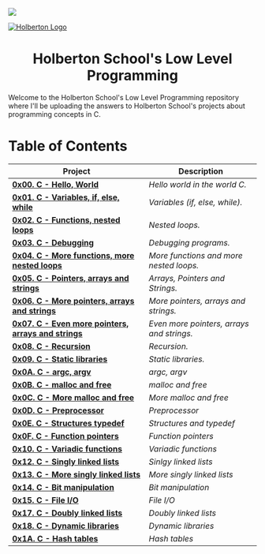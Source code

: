 [![](https://www.holbertonschool.com/holberton-logo.png)](https://www.holbertonschool.com/)

<a align="center" href="https://www.holbertonschool.com/">
  <img src="https://www.holbertonschool.com/holberton-logo.png" alt="Holberton Logo"  target="_blank">
</a>

<h1 align="center"> Holberton School's Low Level Programming </h1> 
Welcome to the Holberton School's Low Level Programming repository where I'll be uploading the answers to Holberton School's projects about programming concepts in C.

# Table of Contents

| **Project**                                                                            | **Description**                                 |
|----------------------------------------------------------------------------------------|-------------------------------------------------|
| **[0x00. C - Hello, World](./0x00-hello_world)**                                       | *Hello world in the world C.*                   |
| **[0x01. C - Variables, if, else, while](./0x01-variables_if_else_while)**             | *Variables (if, else, while).*                  |
| **[0x02. C - Functions, nested loops](./0x02-functions_nested_loops)**                 | *Nested loops.*                                 |
| **[0x03. C - Debugging](./0x03-debugging)**                                            | *Debugging programs.*                           |
| **[0x04. C - More functions, more nested loops](./0x04-more_functions_nested_loops)**  | *More functions and more nested loops.*         |
| **[0x05. C - Pointers, arrays and strings](./0x05-pointers_arrays_strings)**           | *Arrays, Pointers and Strings.*                 |
| **[0x06. C - More pointers, arrays and strings](./0x06-pointers_arrays_strings)**      | *More pointers, arrays and strings.*            |
| **[0x07. C - Even more pointers, arrays and strings](./0x07-pointers_arrays_strings)** | *Even more pointers, arrays and strings.*       |
| **[0x08. C - Recursion](./0x08-recursion)**                                            | *Recursion.*                                    |
| **[0x09. C - Static libraries](./0x09-static_libraries)**                              | *Static libraries.*                             |
| **[0x0A. C - argc, argv](./0x0A-argc_argv)**                                           | *argc, argv*                                    |
| **[0x0B. C - malloc and free](./0x0B-malloc_free)**                                    | *malloc and free*                               |
| **[0x0C. C - More malloc and free](./0x0C-more_malloc_free)**                          | *More malloc and free*                          |
| **[0x0D. C - Preprocessor](./0x0D-preprocessor)**                                      | *Preprocessor*                                  |
| **[0x0E. C - Structures typedef](./0x0E-structures_typedef)**                          | *Structures and typedef*                        |
| **[0x0F. C - Function pointers](./0x0F-function_pointers)**                            | *Function pointers*                             |
| **[0x10. C - Variadic functions](./0x10-variadic_functions)**                          | *Variadic functions*                            |
| **[0x12. C - Singly linked lists](./0x12-singly_linked_lists)**                        | *Sinlgy linked lists*                           |
| **[0x13. C - More singly linked lists](./0x13-more_singly_linked_lists)**              | *More singly linked lists*                      |
| **[0x14. C - Bit manipulation](./0x14-bit_manipulation)**                              | *Bit manipulation*                              |
| **[0x15. C - File I/O](./0x15-file_io)**                                               | *File I/O*                                      |
| **[0x17. C - Doubly linked lists](./0x17-doubly_linked_lists)**                        | *Doubly linked lists*                           |
| **[0x18. C - Dynamic libraries](./0x18-dynamic_libraries)**                            | *Dynamic libraries*                             |
| **[0x1A. C - Hash tables](./0x1A-hash_tables)**                                        | *Hash tables*                                   |
